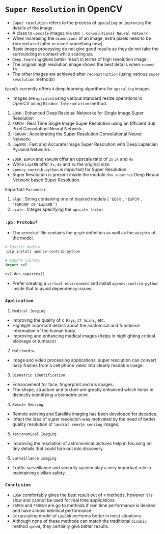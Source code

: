 # `Super Resolution` in OpenCV

- `Super resolution` refers to the process of `upscaling` or `improving` the details of the image.
- A class to `upscale` images via `CNN : Convolutional Neural Network`
- When increasing the `dimensions` of an image, extra pixels need to be `interpolated` (alter or insert something new)
- Basic image processing do not give good results as they do not take the surrounding in context while scaling up.
- `Deep learning` gives better result in terms of high resolution image.
- The original high resolution image shows the best details when `zoomed in`
- The other images are achieved after `reconstruction` (using various `super resolution` methods)

`OpenCV` currently offers `4` deep learning algorithms for `upscaling` images.
- Images are `upscaled` using various standard resize operations in OpenCV using `Bicubic Interpolation` method.

1. `EDSR` : Enhanced Deep Residual Networks for Single Image Super Resolution
2. `ESPCN` : Real Time Single Image Super Resolution using an Efficient Sub Pixel Convolutionl Neural Network. 
3. `FSRCNN` : Accelerating the Super Resolution Convolutional Neural Network.
4. `LapSRN` : Fast and Accurate Image Super Resolution with Deep Laplacian Pyramid Networks.

- `EDSR`, `ESPCN` and `FSRCNN` offer an upscale ratio of `2x` `3x` and `4x` 
- While `LapSRN` offer `2x`, `4x` and `8x` the original size.
- `opencv-contrib-python` is important for Super Resolution.
- Super Resolution is present inside the module `dnn_superres` Deep Neural Network based Super Resolution.

Important `Parameter`
1. `algo` : String containing one of desired models ( `'EDSR'`, `'ESPCN'`, `'FSRCNN'` or `'LapSRN'`  )
2. `scale` : Integer specifying the `upscale factor`

### `.pb` : `Protobuf`
- The `protobuf` file contains the `graph` definition as well as the `weights` of the model.

```python
# Install module
!pip install opencv-contrib-python

# Import library
import cv2

cv2.dnn_superres()
```
- Prefer creating a `virtual environment` and install `opencv-contrib-python` inside that to avoid dependency issues.

### `Application`

1. `Medical Imaging`
- Improving the quality of `X Rays`, `CT Scans`, etc.
- Highlight important details about the anatomical and functional information of the human body.
- Improving and enhancing medical images (helps in highlighting critical blockage or tumours)

2. `Multimedia` 
- Image and video processing applications, super resolution can convert hazy frames from a cell phone video into clearly readable image.

3. `Biometric Identification`
- Enhancement for face, fingerprint and iris images.
- The shape, structure and texture are  greatly enhanced which helps in distinctly identifying a biometric print.

4. `Remote Sensing`
- Remote sensing and Satellite imaging has been developed for decades.
- Infact the idea of super resolution was motivated by the need of better quality resolution of `landsat remote sensing` images.

5. `Astronomical Imaging`
- Improving the resolution of astronomical pictures help in focusing on tiny details that could turn out into discovery.

6. `Surveillance Imaging`
- Traffic surveillance and security system play a very important role in maintaining civilian safety.

### `Conclusion`
- `EDSR` comfortably gives the best result out of `4` methods, however it is slow and cannot be used for real time applications.
- `ESPCN` and `FSRCNN` are go to methods if real time performance is desired and have almost identical performance.
- `8x` upscaling model of `LapSRN` performs better in most situations.
- Although none of these methods can match the traditional `bicubic` method `speed`, they certainly give better results.
